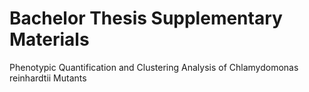 # Bachelor Thesis Supplementary Materials
Phenotypic Quantification and Clustering Analysis of Chlamydomonas reinhardtii Mutants

